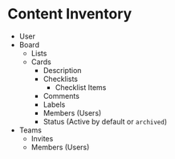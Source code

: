 # Content Inventory

* User
* Board
  * Lists
  * Cards
    * Description
    * Checklists
      * Checklist Items
    * Comments
    * Labels
    * Members (Users)
    * Status (Active by default or `archived`)
* Teams
  * Invites
  * Members (Users)
